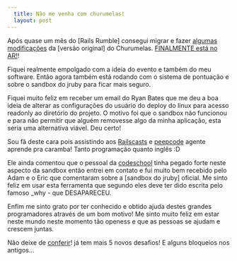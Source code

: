 ```yaml
---
  title: Não me venha com churumelas!
  layout: post
---
```




Após quase um mês do [Rails Rumble] consegui migrar e fazer [algumas modificações][meu_fork] da [versão original] do Churumelas. [FINALMENTE está no AR!][churumelas]!

Fiquei realmente empolgado com a ideia do evento e também do meu software. Então agora também está rodando com o sistema de pontuação e sobre o sandbox do jruby para ficar mais seguro.

Fiquei muito feliz em receber um email do Ryan Bates que me deu a boa ideia de alterar as configurações do usuário do deploy do linux para acesso readonly ao diretório do projeto. O motivo foi que o sandbox não funcionou e para não permitir que alguém removesse algo da minha aplicação, esta seria uma alternativa viável. Deu certo!

Sou fã deste cara pois assistindo aos [Railscasts] e [peepcode] agente aprende pra caramba! Tanto programação quanto inglês :D

Ele ainda comentou que o pessoal da [codeschool] tinha pegado forte neste aspecto da sandbox então entrei em contato e fui muito bem recebido pelo Adam e o Eric que comentaram sobre a [sandbox do jruby] oficial. Me sinto feliz em usar esta ferramenta que segundo eles deve ter dido escrita pelo famoso \_why - que DESAPARECEU.

Enfim me sinto grato por ter conhecido e obtido ajuda destes grandes programadores através de um bom motivo! Me sinto muito feliz em estar neste mundo neste momento tão openess e que as pessoas se ajudam e crescem juntas.

Não deixe de [conferir][churumelas]! já tem mais 5 novos desafios! E alguns bloqueios nos antigos...

[sandbox_do_jruby]: https://github.com/omghax/jruby-sandbox
[codeschool]: http://codeschool.com
[churumelas]: http://churumelas.ideia.me
[verso_original]: http://churumelas.r12.railsrumble.com/
[meu_fork]: http://github.com/jonatas/churumelas
[railscasts]: http://railscasts.com
[peepcode]: http://peepcode.com
[rails_rumble]: http://railsrumble.com/

